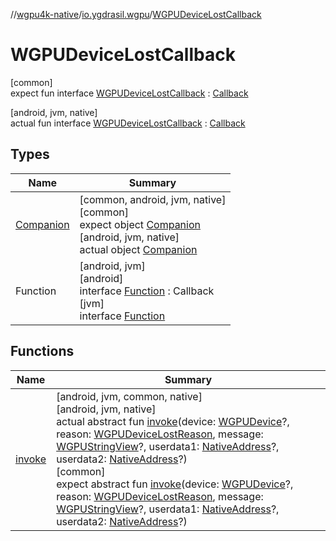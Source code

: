 //[wgpu4k-native](../../../index.md)/[io.ygdrasil.wgpu](../index.md)/[WGPUDeviceLostCallback](index.md)

# WGPUDeviceLostCallback

[common]\
expect fun interface [WGPUDeviceLostCallback](index.md) : [Callback](../../ffi/-callback/index.md)

[android, jvm, native]\
actual fun interface [WGPUDeviceLostCallback](index.md) : [Callback](../../ffi/-callback/index.md)

## Types

| Name | Summary |
|---|---|
| [Companion](-companion/index.md) | [common, android, jvm, native]<br>[common]<br>expect object [Companion](-companion/index.md)<br>[android, jvm, native]<br>actual object [Companion](-companion/index.md) |
| Function | [android, jvm]<br>[android]<br>interface [Function]([android]-function/index.md) : Callback<br>[jvm]<br>interface [Function]([jvm]-function/index.md) |

## Functions

| Name | Summary |
|---|---|
| [invoke](invoke.md) | [android, jvm, common, native]<br>[android, jvm, native]<br>actual abstract fun [invoke](invoke.md)(device: [WGPUDevice](../-w-g-p-u-device/index.md)?, reason: [WGPUDeviceLostReason](../-w-g-p-u-device-lost-reason/index.md), message: [WGPUStringView](../-w-g-p-u-string-view/index.md)?, userdata1: [NativeAddress](../../ffi/-native-address/index.md)?, userdata2: [NativeAddress](../../ffi/-native-address/index.md)?)<br>[common]<br>expect abstract fun [invoke](invoke.md)(device: [WGPUDevice](../-w-g-p-u-device/index.md)?, reason: [WGPUDeviceLostReason](../-w-g-p-u-device-lost-reason/index.md), message: [WGPUStringView](../-w-g-p-u-string-view/index.md)?, userdata1: [NativeAddress](../../ffi/-native-address/index.md)?, userdata2: [NativeAddress](../../ffi/-native-address/index.md)?) |